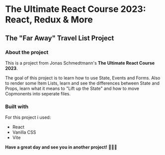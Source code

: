 # The Ultimate React Course 2023: React, Redux & More

## The "Far Away" Travel List Project

### About the project

This is a project from Jonas Schmedtmann's <strong>The Ultimate React Course 2023</strong>.

The goal of this project is to learn how to use State, Events and Forms. Also to render some Item Lists, learn and see the differences between State and Props, learn what it means to "Lift up the State" and how to move Copmonents into seperate files.

### Built with

For this project i used:

- React
- Vanilla CSS
- Vite

**Have a great day and see you in another project!** 👋👩‍💻
